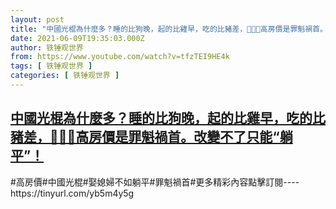 ```yaml
---
layout: post
title: "中國光棍為什麼多？睡的比狗晚，起的比雞早，吃的比豬差，🙈👠🌟高房價是罪魁禍首。改變不了只能“躺平”！"
date: 2021-06-09T19:35:03.000Z
author: 铁锤观世界
from: https://www.youtube.com/watch?v=tfzTEI9HE4k
tags: [ 铁锤观世界 ]
categories: [ 铁锤观世界 ]
---
```

<!--1623267303000-->
[中國光棍為什麼多？睡的比狗晚，起的比雞早，吃的比豬差，🙈👠🌟高房價是罪魁禍首。改變不了只能“躺平”！](https://www.youtube.com/watch?v=tfzTEI9HE4k)
------

<div>
#高房價#中國光棍#娶媳婦不如躺平#罪魁禍首#更多精彩內容點擊訂閱----https://tinyurl.com/yb5m4y5g
</div>
